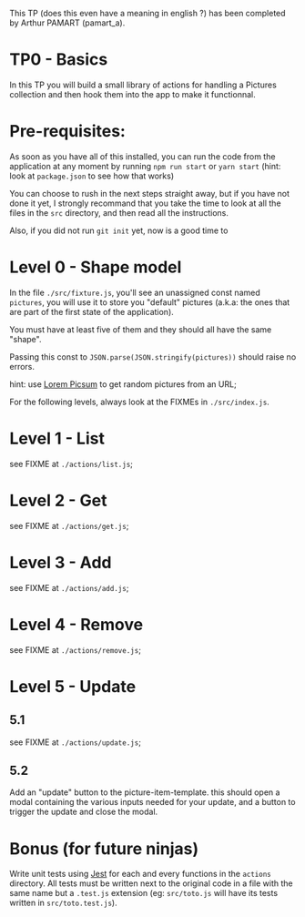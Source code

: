 This TP (does this even have a meaning in english ?) has been completed by Arthur PAMART (pamart_a).

# TP0 - Basics

In this TP you will build a small library of actions for handling a Pictures collection and then hook them into the app to make it functionnal.

# Pre-requisites:

As soon as you have all of this installed, you can run the code from the application
at any moment by running `npm run start` or `yarn start` (hint: look at `package.json` to see how that works)

You can choose to rush in the next steps straight away, but if you have not done it yet,
I strongly recommand that you take the time to look at all the files in the `src` directory,
and then read all the instructions.

Also, if you did not run `git init` yet, now is a good time to

# Level 0 - Shape model

In the file `./src/fixture.js`, you'll see an unassigned const named `pictures`,
you will use it to store you "default" pictures (a.k.a: the ones that are part of the first state of the application).

You must have at least five of them and they should all have the same "shape".

Passing this const to `JSON.parse(JSON.stringify(pictures))` should raise no errors.

hint: use [Lorem Picsum](http://picsum.photos/) to get random pictures from an URL;

For the following levels, always look at the FIXMEs in `./src/index.js`.

# Level 1 - List

see FIXME at `./actions/list.js`;

# Level 2 - Get

see FIXME at `./actions/get.js`;

# Level 3 - Add

see FIXME at `./actions/add.js`;

# Level 4 - Remove

see FIXME at `./actions/remove.js`;

# Level 5 - Update

## 5.1

see FIXME at `./actions/update.js`;

## 5.2

Add an "update" button to the picture-item-template.
this should open a modal containing the various inputs needed for your update,
and a button to trigger the update and close the modal.

# Bonus (for future ninjas)

Write unit tests using [Jest](https://facebook.github.io/jest/) for each and every functions in the `actions` directory.
All tests must be written next to the original code in a file with the same name but a `.test.js` extension (eg: `src/toto.js` will have its tests written in `src/toto.test.js`).
